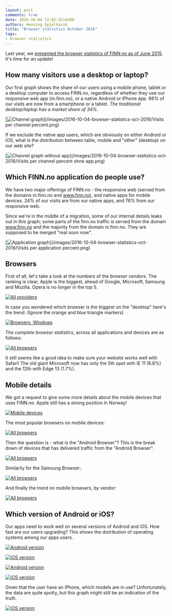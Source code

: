 ```yaml
---
layout: post
comments: true
date: 2016-10-04 12:02:32+0200
authors: Henning Spjelkavik
title: "Browser statistics October 2016"
tags:
- browser statistics
---
```


Last year, we [presented the browser statistics of FINN.no as of June 2015](http://tech.finn.no/2015/06/25/browser-statistics-june-2015/). It's time for an update!

## How many visitors use a desktop or laptop?

[//]: # (Source: http://tableau.finn.no:8000/views/Mobilrapport2_0-weekly/Visitsperchannel)

Our first graph shows the share of our users using a mobile phone, tablet or a desktop computer to access FINN.no, regardless of whether they use our responsive web app (m.finn.no), or a native Android or iPhone app. 66% of our visits are now from a smartphone or a tablet. *The traditional desktop/laptop has a market share of 34%.*

[<img class="center-block" alt="Channel graph" src="/images/2016-10-04-browser-statistics-oct-2016/Visits per channel percent.png"/>](/images/2016-10-04-browser-statistics-oct-2016/Visits per channel percent.png)

If we exclude the native app users, which are obviously on either Android or iOS, what is the distribution between table, mobile and "other" (desktop) on our web site?

[<img class="center-block" alt="Channel graph without app" src="/images/2016-10-04-browser-statistics-oct-2016/Visits per channel percent ohne app.png"/>](/images/2016-10-04-browser-statistics-oct-2016/Visits per channel percent ohne app.png)



## Which FINN.no application do people use?

We have two major offerings of FINN.no - the responsive web (served from the domains m.finn.no and www.finn.no), and native apps for mobile devices. 24% of our visits are from our native apps, and 76% from our responsive web.

Since we're in the middle of a migration, some of our internal details leaks out in this graph; some parts of the finn.no traffic is served from the domain www.finn.no and the majority from the domain m.finn.no. They are supposed to be merged "real soon now".

[<img class="center-block" alt="Application graph" src="/images/2016-10-04-browser-statistics-oct-2016/Visits per application percent.png"/>](/images/2016-10-04-browser-statistics-oct-2016/Visits per application percent.png)

## Browsers

First of all, let's take a look at the numbers of the *browser vendors*. The ranking is clear, Apple is the biggest, ahead of Google, Microsoft, Samsung and Mozilla. Opera is no longer in the top 5.

[//]: # (https://sc3.omniture.com/sc15/reports/index.html?a=Report.Standard&r=Report.GetConversions&rp=e%7C1&0=58771601990286&bookmark=15091307&ssSession=02cf5bacd4842708446fee96acb31b6a&jpj=55877982372978)

[<img class="center-block" alt="All providers" src="/images/2016-10-04-browser-statistics-oct-2016/browser-types.png"/>](/images/2016-10-04-browser-statistics-oct-2016/browser-types.png)

In case you wondered which browser is the biggest on the "desktop" here's the trend. (Ignore the orange and blue triangle markers)

[//]: # ( https://sc3.omniture.com/sc15/reports/index.html?rp=period_from%7C10%2F01%2F15%3Bperiod_to%7C09%2F30%2F16%3Bperiod%7C1150901D366%3Brange_period%7C1%3Bgranularity%7Cweek&r=Report.GetConversions&a=Report.Standard&ssSession=02cf5bacd4842708446fee96acb31b6a&jpj=77984075026732   Segment: prod.device: non-mobile  )

[<img class="center-block" alt="Browsers, Windows" src="/images/2016-10-04-browser-statistics-oct-2016/desktop.png"/>](/images/2016-10-04-browser-statistics-oct-2016/desktop.png)

The *complete browser statistics*, across all applications and devices are as follows:

<a href="/images/2016-10-04-browser-statistics-oct-2016/browsers-all.png"><img class="center-block" alt="All browsers" src="/images/2016-10-04-browser-statistics-oct-2016/browsers-all.png"/></a>

It still seems like a good idea to make sure your website works well with Safari! The old giant Microsoft now has only the 5th spot with IE 11 (6.8%) and the 12th with Edge 13 (1.7%).

## Mobile details ##

We got a request to give some more details about the mobile devices that uses FINN.no. Apple still has a strong position in Norway!

<a href="/images/2016-10-04-browser-statistics-oct-2016/mobile-devices.png"><img class="center-block" alt="Mobile devices" src="/images/2016-10-04-browser-statistics-oct-2016/mobile-devices.png"/></a>


The most popular browsers on mobile devices:

[//]: # ( https://sc3.omniture.com/sc15/reports/index.html?rp=ob_segment_id%7C5499485ce4b0b3ffc6f830ec&r=Report.GetConversions&a=Report.Standard&ssSession=02cf5bacd4842708446fee96acb31b6a&jpj=4691664005674 )

<a href="/images/2016-10-04-browser-statistics-oct-2016/browsers-mobile.png"><img class="center-block" alt="All browsers" src="/images/2016-10-04-browser-statistics-oct-2016/browsers-mobile.png"/></a>

Then the question is - what is the "Android Browser"? This is the break down of devices that has delivered traffic from the "Android Browser".

<a href="/images/2016-10-04-browser-statistics-oct-2016/android-browser-devices.png"><img class="center-block" alt="All browsers" src="/images/2016-10-04-browser-statistics-oct-2016/android-browser-devices.png"/></a>

Similarily for the Samsung Browser:.

<a href="/images/2016-10-04-browser-statistics-oct-2016/samsung-browser-devices.png"><img class="center-block" alt="All browsers" src="/images/2016-10-04-browser-statistics-oct-2016/samsung-browser-devices.png"/></a>

And finally the trend on mobile browsers, by vendor:

[//]: # ( https://sc3.omniture.com/sc15/reports/index.html?rp=preset%7CLast%2012%20months%3Bperiod_from%7C10%2F01%2F15%3Bperiod_to%7C09%2F30%2F16%3Bperiod%7C1150901D366%3Brange_period%7C1%3Bgranularity%7Cmonth&r=Report.GetConversions&a=Report.Standard&ssSession=02cf5bacd4842708446fee96acb31b6a&jpj=84809186172571 )

<a href="/images/2016-10-04-browser-statistics-oct-2016/browsers-mobile-trend.png"><img class="center-block" alt="All browsers" src="/images/2016-10-04-browser-statistics-oct-2016/browsers-mobile-trend.png"/></a>

## Which version of Android or iOS? ##

Our apps need to work well on several versions of Android and iOS. How fast are our users upgrading? This shows the distribution of operating systems among our apps users.

[<img class="center-block" alt="Android version" src="/images/2016-10-04-browser-statistics-oct-2016/android-app-version.png"/>](/images/2016-10-04-browser-statistics-oct-2016/android-app-version.png)

[<img class="center-block" alt="iOS version" src="/images/2016-10-04-browser-statistics-oct-2016/ios-app-version.png"/>](/images/2016-10-04-browser-statistics-oct-2016/ios-app-version.png)


[<img class="center-block" alt="Android version" src="/images/2016-10-04-browser-statistics-oct-2016/android-app-version-top15.png"/>](/images/2016-10-04-browser-statistics-oct-2016/android-app-version-top15.png)

[<img class="center-block" alt="iOS version" src="/images/2016-10-04-browser-statistics-oct-2016/ios-app-version-top15.png"/>](/images/2016-10-04-browser-statistics-oct-2016/ios-app-version-top15.png)

Given that the user have an iPhone, which models are in use? Unfortunately, the data are quite spotty, but this graph might still be an indication of the truth.

[<img class="center-block" alt="iOS version" src="/images/2016-10-04-browser-statistics-oct-2016/iphone-models.png"/>](/images/2016-10-04-browser-statistics-oct-2016/iphone-models.png)

